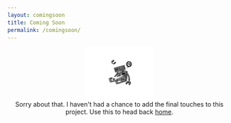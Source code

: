 ```yaml
---
layout: comingsoon
title: Coming Soon 
permalink: /comingsoon/
---
```

<center>
<img src="/imgs/twitch/dead_by_spazcool-dankd6m.png" width="30%" height="auto"/>
<br>
Sorry about that. I haven't had a chance to add the final touches to this project. Use this to head back <a href="http://www.spazcool.com/">home</a>.
</center>
